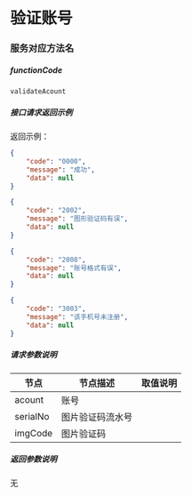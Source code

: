 # 验证账号

### 服务对应方法名
##### functionCode
 `validateAcount`

##### 接口请求返回示例
返回示例：
```json
{
    "code": "0000",
    "message": "成功",
    "data": null
}
```
```json
{
    "code": "2002",
    "message": "图形验证码有误",
    "data": null
}
```
```json
{
    "code": "2008",
    "message": "账号格式有误",
    "data": null
}
```
```json
{
    "code": "3003",
    "message": "该手机号未注册",
    "data": null
}
```
##### 请求参数说明
节点 | 节点描述 | 取值说明
---|---|---
acount | 账号 | 
serialNo | 图片验证码流水号 | 
imgCode | 图片验证码 | 

##### 返回参数说明
无